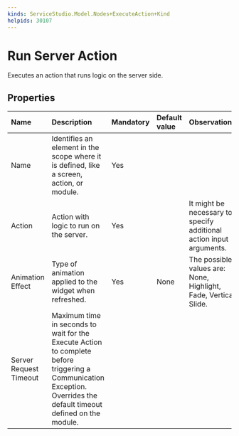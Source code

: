 ```yaml
---
kinds: ServiceStudio.Model.Nodes+ExecuteAction+Kind
helpids: 30107
---
```


# Run Server Action

Executes an action that runs logic on the server side.

## Properties

| Name | Description | Mandatory | Default value | Observations |
| :--- | :--- | :--- | :--- | :--- |
| Name | Identifies an element in the scope where it is defined, like a screen, action, or module. | Yes |  |  |
| Action | Action with logic to run on the server. | Yes |  | It might be necessary to specify additional action input arguments. |
| Animation Effect | Type of animation applied to the widget when refreshed. | Yes | None | The possible values are: None, Highlight, Fade, Vertical Slide. |
| Server Request Timeout | Maximum time in seconds to wait for the Execute Action to complete before triggering a Communication Exception. Overrides the default timeout defined on the module. |  |  |  |


